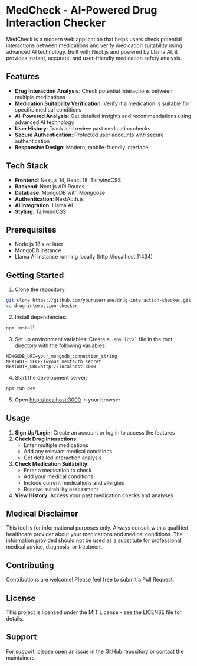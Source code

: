 # MedCheck - AI-Powered Drug Interaction Checker

MedCheck is a modern web application that helps users check potential interactions between medications and verify medication suitability using advanced AI technology. Built with Next.js and powered by Llama AI, it provides instant, accurate, and user-friendly medication safety analysis.

## Features

- **Drug Interaction Analysis**: Check potential interactions between multiple medications
- **Medication Suitability Verification**: Verify if a medication is suitable for specific medical conditions
- **AI-Powered Analysis**: Get detailed insights and recommendations using advanced AI technology
- **User History**: Track and review past medication checks
- **Secure Authentication**: Protected user accounts with secure authentication
- **Responsive Design**: Modern, mobile-friendly interface

## Tech Stack

- **Frontend**: Next.js 14, React 18, TailwindCSS
- **Backend**: Next.js API Routes
- **Database**: MongoDB with Mongoose
- **Authentication**: NextAuth.js
- **AI Integration**: Llama AI
- **Styling**: TailwindCSS

## Prerequisites

- Node.js 18.x or later
- MongoDB instance
- Llama AI instance running locally (http://localhost:11434)

## Getting Started

1. Clone the repository:
```bash
git clone https://github.com/yourusername/drug-interaction-checker.git
cd drug-interaction-checker
```

2. Install dependencies:
```bash
npm install
```

3. Set up environment variables:
Create a `.env.local` file in the root directory with the following variables:
```env
MONGODB_URI=your_mongodb_connection_string
NEXTAUTH_SECRET=your_nextauth_secret
NEXTAUTH_URL=http://localhost:3000
```

4. Start the development server:
```bash
npm run dev
```

5. Open [http://localhost:3000](http://localhost:3000) in your browser

## Usage

1. **Sign Up/Login**: Create an account or log in to access the features
2. **Check Drug Interactions**:
   - Enter multiple medications
   - Add any relevant medical conditions
   - Get detailed interaction analysis
3. **Check Medication Suitability**:
   - Enter a medication to check
   - Add your medical conditions
   - Include current medications and allergies
   - Receive suitability assessment
4. **View History**: Access your past medication checks and analyses

## Medical Disclaimer

This tool is for informational purposes only. Always consult with a qualified healthcare provider about your medications and medical conditions. The information provided should not be used as a substitute for professional medical advice, diagnosis, or treatment.

## Contributing

Contributions are welcome! Please feel free to submit a Pull Request.

## License

This project is licensed under the MIT License - see the LICENSE file for details.

## Support

For support, please open an issue in the GitHub repository or contact the maintainers.
